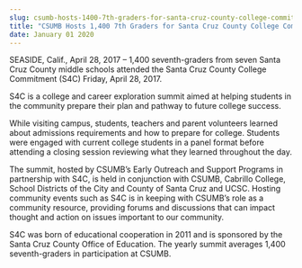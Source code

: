 ```yaml
---
slug: csumb-hosts-1400-7th-graders-for-santa-cruz-county-college-commitment-april-28
title: "CSUMB Hosts 1,400 7th Graders for Santa Cruz County College Commitment April 28"
date: January 01 2020
---
```


<p>SEASIDE, Calif., April 28, 2017 – 1,400 seventh-graders from seven Santa Cruz County middle schools attended the Santa Cruz County College Commitment (S4C) Friday, April 28, 2017.</p><p>S4C is a college and career exploration summit aimed at helping students in the community prepare their plan and pathway to future college success.
</p><p>While visiting campus, students, teachers and parent volunteers learned about admissions requirements and how to prepare for college. Students were engaged with current college students in a panel format before attending a closing session reviewing what they learned throughout the day.
</p><p>The summit, hosted by CSUMB’s Early Outreach and Support Programs in partnership with S4C, is held in conjunction with CSUMB, Cabrillo College, School Districts of the City and County of Santa Cruz and UCSC.  Hosting community events such as S4C is in keeping with CSUMB’s role as a community resource, providing forums and discussions that can impact thought and action on issues important to our community.
</p><p>S4C was born of educational cooperation in 2011 and is sponsored by the Santa Cruz County Office of Education. The yearly summit averages 1,400 seventh&#45;graders in participation at CSUMB.
</p>
